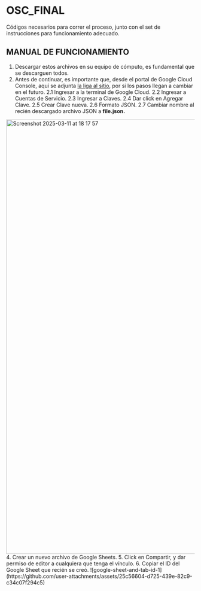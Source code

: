 # OSC_FINAL
Códigos necesarios para correr el proceso, junto con el set de instrucciones para funcionamiento adecuado.


## MANUAL DE FUNCIONAMIENTO

  1. Descargar estos archivos en su equipo de cómputo, es fundamental que se descarguen todos.
  2. Antes de continuar, es importante que, desde el portal de Google Cloud Console, aquí se adjunta [la liga al sitio](https://developers.google.com/workspace/guides/create-credentials#api-key), por si los pasos llegan a cambiar en el futuro.
    2.1 Ingresar a la terminal de Google Cloud.
    2.2 Ingresar a Cuentas de Servicio.
    2.3 Ingresar a Claves.
    2.4 Dar click en Agregar Clave.
    2.5 Crear Clave nueva.
    2.6 Formato JSON.
    2.7 Cambiar nombre al recién descargado archivo JSON a <b>file.json.</b>
<img width="1162" alt="Screenshot 2025-03-11 at 18 17 57" src="https://github.com/user-attachments/assets/0758a1bc-913b-478f-af5b-a0a4a60e06bd" />
  4. Crear un nuevo archivo de Google Sheets.
  5. Click en Compartir, y dar permiso de editor a cualquiera que tenga el vínculo.
  6. Copiar el ID del Google Sheet que recién se creó.
  ![google-sheet-and-tab-id-1](https://github.com/user-attachments/assets/25c56604-d725-439e-82c9-c34c07f294c5)

